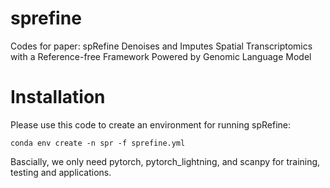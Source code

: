 # sprefine
Codes for paper: spRefine Denoises and Imputes Spatial Transcriptomics with a Reference-free Framework Powered by Genomic Language Model

# Installation

Please use this code to create an environment for running spRefine:

```
conda env create -n spr -f sprefine.yml
```

Bascially, we only need pytorch, pytorch_lightning, and scanpy for training, testing and applications.

# 